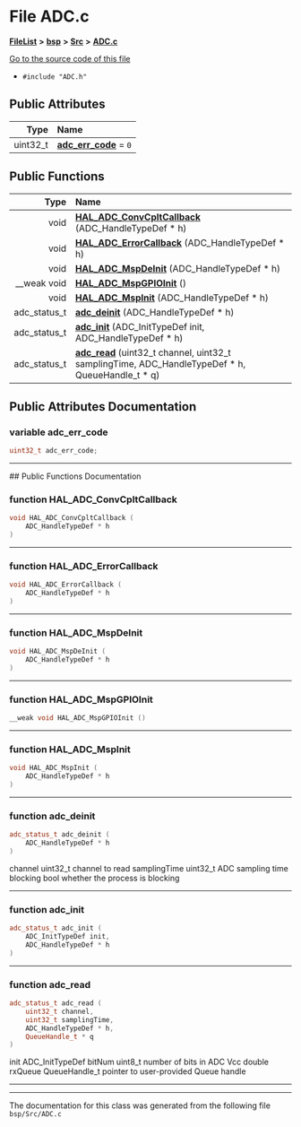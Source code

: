 

# File ADC.c



[**FileList**](files.md) **>** [**bsp**](dir_3c5459f7c179b79c90e2565474bb2856.md) **>** [**Src**](dir_160128b01eb7e6b2a554f83ab5d45f5a.md) **>** [**ADC.c**](_a_d_c_8c.md)

[Go to the source code of this file](_a_d_c_8c_source.md)



* `#include "ADC.h"`





















## Public Attributes

| Type | Name |
| ---: | :--- |
|  uint32\_t | [**adc\_err\_code**](#variable-adc_err_code)   = `0`<br> |
















## Public Functions

| Type | Name |
| ---: | :--- |
|  void | [**HAL\_ADC\_ConvCpltCallback**](#function-hal_adc_convcpltcallback) (ADC\_HandleTypeDef \* h) <br> |
|  void | [**HAL\_ADC\_ErrorCallback**](#function-hal_adc_errorcallback) (ADC\_HandleTypeDef \* h) <br> |
|  void | [**HAL\_ADC\_MspDeInit**](#function-hal_adc_mspdeinit) (ADC\_HandleTypeDef \* h) <br> |
|  \_\_weak void | [**HAL\_ADC\_MspGPIOInit**](#function-hal_adc_mspgpioinit) () <br> |
|  void | [**HAL\_ADC\_MspInit**](#function-hal_adc_mspinit) (ADC\_HandleTypeDef \* h) <br> |
|  adc\_status\_t | [**adc\_deinit**](#function-adc_deinit) (ADC\_HandleTypeDef \* h) <br> |
|  adc\_status\_t | [**adc\_init**](#function-adc_init) (ADC\_InitTypeDef init, ADC\_HandleTypeDef \* h) <br> |
|  adc\_status\_t | [**adc\_read**](#function-adc_read) (uint32\_t channel, uint32\_t samplingTime, ADC\_HandleTypeDef \* h, QueueHandle\_t \* q) <br> |




























## Public Attributes Documentation




### variable adc\_err\_code 

```C++
uint32_t adc_err_code;
```




<hr>
## Public Functions Documentation




### function HAL\_ADC\_ConvCpltCallback 

```C++
void HAL_ADC_ConvCpltCallback (
    ADC_HandleTypeDef * h
) 
```




<hr>



### function HAL\_ADC\_ErrorCallback 

```C++
void HAL_ADC_ErrorCallback (
    ADC_HandleTypeDef * h
) 
```




<hr>



### function HAL\_ADC\_MspDeInit 

```C++
void HAL_ADC_MspDeInit (
    ADC_HandleTypeDef * h
) 
```




<hr>



### function HAL\_ADC\_MspGPIOInit 

```C++
__weak void HAL_ADC_MspGPIOInit () 
```




<hr>



### function HAL\_ADC\_MspInit 

```C++
void HAL_ADC_MspInit (
    ADC_HandleTypeDef * h
) 
```




<hr>



### function adc\_deinit 

```C++
adc_status_t adc_deinit (
    ADC_HandleTypeDef * h
) 
```



channel uint32\_t channel to read samplingTime uint32\_t ADC sampling time blocking bool whether the process is blocking 


        

<hr>



### function adc\_init 

```C++
adc_status_t adc_init (
    ADC_InitTypeDef init,
    ADC_HandleTypeDef * h
) 
```




<hr>



### function adc\_read 

```C++
adc_status_t adc_read (
    uint32_t channel,
    uint32_t samplingTime,
    ADC_HandleTypeDef * h,
    QueueHandle_t * q
) 
```



init ADC\_InitTypeDef bitNum uint8\_t number of bits in ADC Vcc double rxQueue QueueHandle\_t pointer to user-provided Queue handle 


        

<hr>

------------------------------
The documentation for this class was generated from the following file `bsp/Src/ADC.c`

